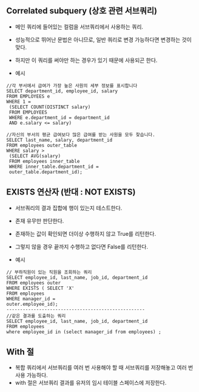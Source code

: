 ## Correlated subquery (상호 관련 서브쿼리)
- 메인 쿼리에 들어있는 컬럼을 서브쿼리에서 사용하는 쿼리. 
- 성능적으로 뛰어난 문법은 아니므로, 일반 쿼리로 변경 가능하다면 변경하는 것이 맞다. 

- 하지만 이 쿼리를 써야만 하는 경우가 있기 때문에 사용되곤 한다.

- 예시
```
//각 부서에서 급여가 가장 높은 사원의 세부 정보를 표시합니다
SELECT department_id, employee_id, salary
FROM EMPLOYEES e
WHERE 1 =
 (SELECT COUNT(DISTINCT salary)
 FROM EMPLOYEES
 WHERE e.department_id = department_id
 AND e.salary <= salary)
```

```
//자신의 부서의 평균 급여보다 많은 급여를 받는 사원을 모두 찾습니다.
SELECT last_name, salary, department_id
FROM employees outer_table
WHERE salary >
 (SELECT AVG(salary)
 FROM employees inner_table
 WHERE inner_table.department_id =
 outer_table.department_id);
```

## EXISTS 연산자 (반대 : NOT EXISTS) 
- 서브쿼리의 결과 집합에 행이 있는지 테스트한다. 
- 존재 유무만 판단한다. 
- 존재하는 값이 확인되면 더이상 수행하지 않고 True를 리턴한다. 
- 그렇지 않을 경우 끝까지 수행하고 없다면 False를 리턴한다. 

- 예시
 ```
 // 부하직원이 있는 직원을 조회하는 쿼리 
 SELECT employee_id, last_name, job_id, department_id
FROM employees outer
WHERE EXISTS ( SELECT 'X'
 FROM employees
 WHERE manager_id =
 outer.employee_id);
 ---------------------------------------------------
 //같은 결과를 도출하는 쿼리
SELECT employee_id, last_name, job_id, department_id
FROM employees  
where employee_id in (select manager_id from employees) ; 
```


## With 절
- 복합 쿼리에서 서브쿼리를 여러 번 사용해야 할 때 서브쿼리를 저장해놓고 여러 번 사용 가능하다. 
- with 절은 서브쿼리 결과를 유저의 임시 테이블 스페이스에 저장한다. 


